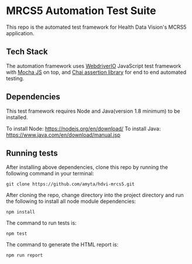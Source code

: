# MRCS5 Automation Test Suite
This repo is the automated test framework for Health Data Vision's MCRS5 application.

## Tech Stack
The automation framework uses [WebdriverIO](https://webdriver.io) JavaScript test framework with [Mocha JS](https://mochajs.org/) on top, and [Chai assertion library](https://www.chaijs.com/) for end to end automated testing. 

## Dependencies
This test framework requires Node and Java(version 1.8 minimum) to be installed.

To install Node: https://nodejs.org/en/download/
To install Java: https://www.java.com/en/download/manual.jsp

## Running tests
After installing above dependencies, clone this repo by running the following command in your terminal:

`git clone https://github.com/amyta/hdvi-mrcs5.git`

After cloning the repo, change directory into the project directory and run the following to install all node module dependencies:

`npm install`

The command to run tests is:

`npm test`

The command to generate the HTML report is:

`npm run report`
